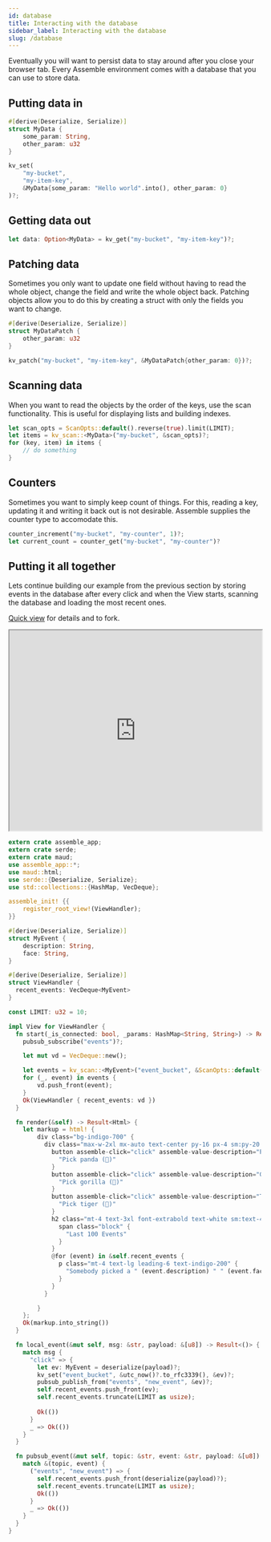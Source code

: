 ```yaml
---
id: database
title: Interacting with the database
sidebar_label: Interacting with the database
slug: /database
---
```


Eventually you will want to persist data to stay around after you close your browser tab. Every Assemble environment comes with a database that you can use to store data.

## Putting data in

```rust
#[derive(Deserialize, Serialize)]
struct MyData {
    some_param: String,
    other_param: u32
}

kv_set(
    "my-bucket",
    "my-item-key",
    &MyData{some_param: "Hello world".into(), other_param: 0}
)?;
```

## Getting data out

```rust
let data: Option<MyData> = kv_get("my-bucket", "my-item-key")?;
```

## Patching data

Sometimes you only want to update one field without having to read the whole object, change the field and write the whole object back. Patching objects allow you to do this by creating a struct with only the fields you want to change.


```rust
#[derive(Deserialize, Serialize)]
struct MyDataPatch {
    other_param: u32
}

kv_patch("my-bucket", "my-item-key", &MyDataPatch{other_param: 0})?;
```

## Scanning data

When you want to read the objects by the order of the keys, use the scan functionality. This is useful for displaying lists and building indexes.

```rust
let scan_opts = ScanOpts::default().reverse(true).limit(LIMIT);
let items = kv_scan::<MyData>("my-bucket", &scan_opts)?;
for (key, item) in items {
    // do something
}
```

## Counters

Sometimes you want to simply keep count of things. For this, reading a key, updating it and writing it back out is not desirable. Assemble supplies the counter type to accomodate this.

```rust
counter_increment("my-bucket", "my-counter", 1)?;
let current_count = counter_get("my-bucket", "my-counter")?
```



## Putting it all together

Lets continue building our example from the previous section by storing events in the database after every click and when the View starts, scanning the database and loading the most recent ones.

[Quick view](https://www.assemble.app/environment/8bd8ffc6-85cd-4466-8320-5cd56d94b1aa/quick_view/) for details and to fork. 


<iframe height="400" width="100%" src="https://www.assemble.app/environment/8bd8ffc6-85cd-4466-8320-5cd56d94b1aa/view/?iframe=true" title="Database"></iframe>

```rust
extern crate assemble_app;
extern crate serde;
extern crate maud;
use assemble_app::*;
use maud::html;
use serde::{Deserialize, Serialize};
use std::collections::{HashMap, VecDeque};

assemble_init! {{
    register_root_view!(ViewHandler);
}}

#[derive(Deserialize, Serialize)]
struct MyEvent {
    description: String,
    face: String,
}

#[derive(Deserialize, Serialize)]
struct ViewHandler {
  recent_events: VecDeque<MyEvent>
}

const LIMIT: u32 = 10;

impl View for ViewHandler {
  fn start(_is_connected: bool, _params: HashMap<String, String>) -> Result<Self> {
    pubsub_subscribe("events")?;

    let mut vd = VecDeque::new();

    let events = kv_scan::<MyEvent>("event_bucket", &ScanOpts::default().reverse(true).limit(LIMIT))?;
    for (_, event) in events {
        vd.push_front(event);
    }
    Ok(ViewHandler { recent_events: vd })
  }

  fn render(&self) -> Result<Html> {
    let markup = html! {
        div class="bg-indigo-700" {
          div class="max-w-2xl mx-auto text-center py-16 px-4 sm:py-20 sm:px-6 lg:px-8" {
            button assemble-click="click" assemble-value-description="Panda"  assemble-value-face="🐼" class="mt-8 w-full inline-flex items-center justify-center px-5 py-3 border border-transparent text-base font-medium rounded-md text-indigo-600 bg-white hover:bg-indigo-50 sm:w-auto" {
              "Pick panda (🐼)"
            }
            button assemble-click="click" assemble-value-description="Gorilla"  assemble-value-face="🦍" class="mx-4 mt-8 w-full inline-flex items-center justify-center px-5 py-3 border border-transparent text-base font-medium rounded-md text-indigo-600 bg-white hover:bg-indigo-50 sm:w-auto" {
              "Pick gorilla (🦍)"
            }
            button assemble-click="click" assemble-value-description="Tiger"  assemble-value-face="🐯" class="mt-8 w-full inline-flex items-center justify-center px-5 py-3 border border-transparent text-base font-medium rounded-md text-indigo-600 bg-white hover:bg-indigo-50 sm:w-auto" {
              "Pick tiger (🐯)"
            }
            h2 class="mt-4 text-3xl font-extrabold text-white sm:text-4xl" {
              span class="block" {
                "Last 100 Events"
              }
            }
            @for (event) in &self.recent_events {
              p class="mt-4 text-lg leading-6 text-indigo-200" {
                "Somebody picked a " (event.description) " " (event.face)
              }
            }
          }

        }
    };
    Ok(markup.into_string())
  }

  fn local_event(&mut self, msg: &str, payload: &[u8]) -> Result<()> {
    match msg {
      "click" => {
        let ev: MyEvent = deserialize(payload)?;
        kv_set("event_bucket", &utc_now()?.to_rfc3339(), &ev)?;
        pubsub_publish_from("events", "new_event", &ev)?;
        self.recent_events.push_front(ev);
        self.recent_events.truncate(LIMIT as usize);
        
        Ok(())
      }
      _ => Ok(())
    }
  }

  fn pubsub_event(&mut self, topic: &str, event: &str, payload: &[u8]) -> Result<()> {
    match &(topic, event) {
      ("events", "new_event") => {
        self.recent_events.push_front(deserialize(payload)?);
        self.recent_events.truncate(LIMIT as usize);
        Ok(())
      }
      _ => Ok(())
    }
  }
}
```